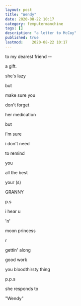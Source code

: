 ```yaml
---
layout: post
title: "Wendy"
date: 2020-08-22 10:17
category: femputermanchine
tags: []
description: "a letter to McCoy"
published: true
lastmod:	2020-08-22 10:17
---
```

[//]: # ( 8/22/20  -added)

to my dearest friend --

a gift.

she's lazy 

but 

make sure you

don't forget 

her medication

but 

i'm sure 

i don't need

to remind 

you 

all the best 

your (s)

GRANNY 

p.s 

i hear u 

'n' 

moon princess 

r 

gettin' along 

good work 

you bloodthirsty thing 

p.p.s 

she responds to 

"Wendy"
